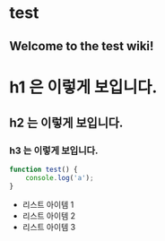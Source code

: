 # test
## Welcome to the test wiki!
# h1 은 이렇게 보입니다. 
## h2 는 이렇게 보입니다.
### h3 는 이렇게 보입니다. 

```js
function test() {
    console.log('a');
}
```

* 리스트 아이템 1
* 리스트 아이템 2
* 리스트 아이템 3


